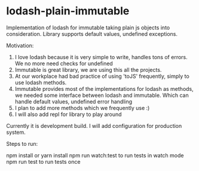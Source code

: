 # lodash-plain-immutable

Implementation of lodash for immutable taking plain js objects into consideration. Library supports default values, undefined exceptions. 

Motivation:
1) I love lodash because it is very simple to write, handles tons of errors. We no more need checks for undefined
2) Immutable is great library, we are using this all the projects. 
3) At our workplace had bad practice of using 'toJS' frequently, simply to use lodash methods. 
4) Immutable provides most of the implementations for lodash as methods, we needed some interface between lodash and immutable.
    Which can handle default values, undefined error handling
5) I plan to add more methods which we frequently use :)
6) I will also add repl for library to play around


Currently it is development build. I will add configuration for production system. 

Steps to run:

npm install or yarn install
npm run watch:test to run tests in watch mode
npm run test to run tests once
